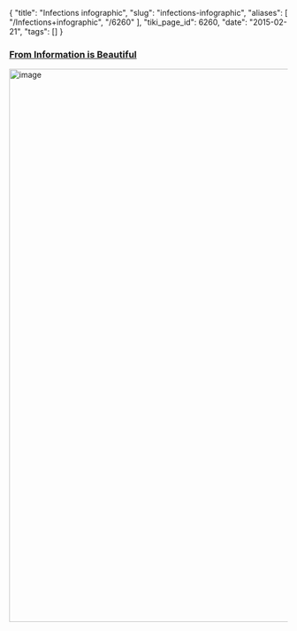 {
    "title": "Infections infographic",
    "slug": "infections-infographic",
    "aliases": [
        "/Infections+infographic",
        "/6260"
    ],
    "tiki_page_id": 6260,
    "date": "2015-02-21",
    "tags": []
}


### [From Information is Beautiful](http://www.informationisbeautiful.net/visualizations/the-microbescope/)

<img src="https://d378j1rmrlek7x.cloudfront.net/attachments/jpeg/info-beautiful.jpg" alt="image" width="1000">